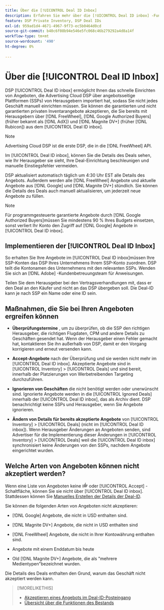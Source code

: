 ```yaml
---
title: Über die [!UICONTROL Deal ID Inbox]
description: Erfahren Sie mehr über die [!UICONTROL Deal ID inbox] -Funktion, mit der Sie private Angebote akzeptieren können, über die Sie bereits mit Herausgebern verhandelt haben [!DNL FreeWheel], [!DNL Google Authorized Buyers] (früher bekannt als [!DNL AdX]), and [!DNL Magnite DV+] (früher [!DNL Rubicon]).
feature: DSP Private Inventory, DSP Deal IDs
exl-id: 959ad1d4-4671-4967-9f73-ec5b0464d0cd
source-git-commit: b40c6f08b94e546e5fc068c46b279292a4d8a14f
workflow-type: tm+mt
source-wordcount: '490'
ht-degree: 0%

---
```


# Über die [!UICONTROL Deal ID Inbox]

DSP [!UICONTROL Deal ID inbox] ermöglicht Ihnen das schnelle Einrichten von Angeboten, die Advertising Cloud DSP über angebotsseitige Plattformen (SSPs) von Herausgebern importiert hat, sodass Sie nicht jedes Geschäft manuell einrichten müssen. Sie können die garantierten und nicht garantierten privaten Inventarangebote akzeptieren, die Sie bereits mit Herausgebern über [!DNL FreeWheel], [!DNL Google Authorized Buyers] (früher bekannt als [!DNL AdX]) und [!DNL Magnite DV+] (früher [!DNL Rubicon]) aus dem [!UICONTROL Deal ID inbox].

>[!NOTE]
>
>Advertising Cloud DSP ist die erste DSP, die in die [!DNL FreeWheel] API.

Im [!UICONTROL Deal ID inbox], können Sie die Details des Deals sehen, wie Ihr Herausgeber sie sieht, Ihre Deal-Einrichtung beschleunigen und manuelle Einstiegsfehler vermeiden.

<!-- 
Accepting a deal automatically pre-populates a new Deal ID record with details from the publisher, and you need to enter only the publisher [always? or just in some cases?], the media type, who can access the deal, and any attribute labels to apply to the deal so it's easy to find. [Are labels a dimension you can report on?]

For each available deal, you can review the deal details sent directly from the publisher. Some deals are grouped as proposals (packages), and you can see the individual deal details by reviewing the deal.
   
You can accept any available deal or move an incorrect deal to the Ignored Deals tab. You can also un-ignore deals, which moves them back to the New Deals tab so you can potentially accept them.

For each deal, you can select one publisher and one media type (Desktop Video, Mobile Video, Connected TV, Display, or Audio), and you can share the deal with specific advertisers and with all advertisers for a specific account.
 -->

DSP aktualisiert automatisch täglich um 4:30 Uhr EST alle Details des Angebots. Außerdem werden alle [!DNL FreeWheel] Angebote und aktuelle Angebote aus [!DNL Google] und [!DNL Magnite DV+] stündlich. Sie können die Details des Deals auch manuell aktualisieren, um jederzeit neue Angebote zu füllen.

<!-- MC: I'm not sure where I got the following. Is this currently true? -->
>[!NOTE]
>
>Für programmgesteuerte garantierte Angebote durch [!DNL Google Authorized Buyers]müssen Sie mindestens 90 % Ihres Budgets einsetzen, sonst verliert Ihr Konto den Zugriff auf [!DNL Google] Angebote in [!UICONTROL Deal ID inbox].

## Implementieren der [!UICONTROL Deal ID Inbox]

So erhalten Sie Ihre Angebote im [!UICONTROL Deal ID inbox]müssen Ihre SSP-Konten das DSP Ihres Unternehmens Ihrem SSP-Konto zuordnen. DSP teilt die Kontonamen des Unternehmens mit den relevanten SSPs. Wenden Sie sich an [!DNL Adobe] -Kundenbetreuungsteam für Anweisungen.

Teilen Sie dem Herausgeber bei den Vertragsverhandlungen mit, dass er den Deal an den Käufer und nicht an das DSP übergeben soll. Die Deal-ID kann je nach SSP ein Name oder eine ID sein.

## Maßnahmen, die Sie bei Ihren Angeboten ergreifen können

* **Überprüfungstermine** , um zu überprüfen, ob die SSP den richtigen Herausgeber, die richtigen Flugdaten, CPM und andere Details zu Geschäften gesendet hat. Wenn der Herausgeber einen Fehler gemacht hat, kontaktieren Sie ihn außerhalb von DSP, damit er den Vorgang korrigieren und erneut versenden kann.

* **Accept-Angebote** nach der Überprüfung und sie werden nicht mehr im [!UICONTROL Deal ID inbox]. Akzeptierte Angebote sind in [!UICONTROL Inventory] > [!UICONTROL Deals] und sind bereit, innerhalb der Platzierungen von Werbetreibenden Targeting durchzuführen.

* **Ignorieren von Geschäften** die nicht benötigt werden oder unerwünscht sind. Ignorierte Angebote werden in die [!UICONTROL Ignored Deals] innerhalb der [!UICONTROL Deal ID inbox], das als Archiv dient. DSP benachrichtigt keine SSPs und Herausgeber, wenn Sie Angebote ignorieren.

* **Ändern von Details für bereits akzeptierte Angebote** von [!UICONTROL Inventory] > [!UICONTROL Deals] (nicht im [!UICONTROL Deal ID inbox]). Wenn Herausgeber Änderungen an Angeboten senden, sind Advertiser für die Implementierung dieser Änderungen in [!UICONTROL Inventory] > [!UICONTROL Deals] weil die [!UICONTROL Deal ID inbox] synchronisiert keine Änderungen von den SSPs, nachdem Angebote eingerichtet wurden.

## Welche Arten von Angeboten können nicht akzeptiert werden?

Wenn eine Liste von Angeboten keine ![Accept](/help/dsp/assets/accept.png) oder [!UICONTROL Accept] -Schaltfläche, können Sie sie nicht über [!UICONTROL Deal ID inbox]. Stattdessen können Sie [Manuelles Erstellen der Details der Deal-ID](/help/dsp/inventory/deal-id-create.md).

Sie können die folgenden Arten von Angeboten nicht akzeptieren:

* [!DNL Google] Angebote, die nicht in USD enthalten sind.

* [!DNL Magnite DV+] Angebote, die nicht in USD enthalten sind

* [!DNL FreeWheel] Angebote, die nicht in Ihrer Kontowährung enthalten sind.

* Angebote mit einem Enddatum bis heute

* Old [!DNL Magnite DV+] Angebote, die als &quot;mehrere Medientypen&quot;bezeichnet wurden.

Die Details des Deals enthalten den Grund, warum das Geschäft nicht akzeptiert werden kann.

>[!MORELIKETHIS]
>
>* [Akzeptieren eines Angebots im Deal-ID-Posteingang](deal-id-inbox-accept.md)
>* [Übersicht über die Funktionen des Bestands](inventory-overview.md)

